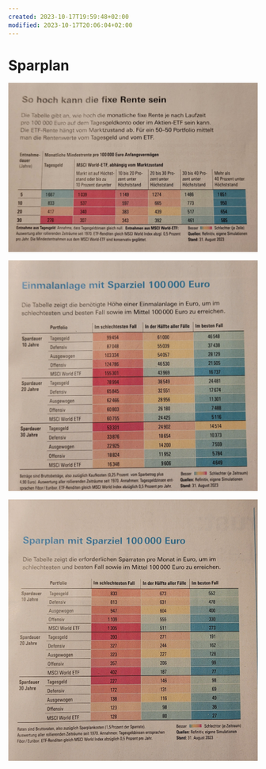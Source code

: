 ```yaml
---
created: 2023-10-17T19:59:48+02:00
modified: 2023-10-17T20:06:04+02:00
---
```


# Sparplan

![Image](../_asset/2b3064a421844dcbf64dfda1b3bc5ea3.jpg) 

![Image](../_asset/c28fb5a9f2b84222cb5fb86d82748e44.jpg)

![Image](../_asset/4b52d2775188abf266b7e3ae734dfc6a.jpg)
